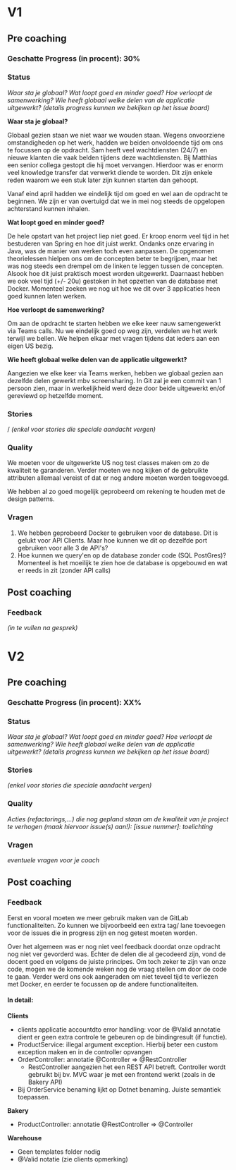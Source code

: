 # V1

## Pre coaching

### Geschatte Progress (in procent): 30%

### Status

_Waar sta je globaal? Wat loopt goed en minder goed? Hoe verloopt de samenwerking? Wie heeft globaal welke delen van de applicatie uitgewerkt? (details progress kunnen we bekijken op het issue board)_

**Waar sta je globaal?**

Globaal gezien staan we niet waar we wouden staan. Wegens onvoorziene omstandigheden op het werk, hadden we beiden onvoldoende tijd om ons te focussen op de opdracht. Sam heeft veel wachtdiensten (24/7) en nieuwe klanten die vaak belden tijdens deze wachtdiensten. Bij Matthias een senior collega gestopt die hij moet vervangen. Hierdoor was er enorm veel knowledge transfer dat verwerkt diende te worden. Dit zijn enkele reden waarom we een stuk later zijn kunnen starten dan gehoopt.

Vanaf eind april hadden we eindelijk tijd om goed en wel aan de opdracht te beginnen. We zijn er van overtuigd dat we in mei nog steeds de opgelopen achterstand kunnen inhalen.

**Wat loopt goed en minder goed?**

De hele opstart van het project liep niet goed. Er kroop enorm veel tijd in het bestuderen van Spring en hoe dit juist werkt. Ondanks onze ervaring in Java, was de manier van werken toch even aanpassen. De opgenomen theorielessen hielpen ons om de concepten beter te begrijpen, maar het was nog steeds een drempel om de linken te leggen tussen de concepten. Alsook hoe dit juist praktisch moest worden uitgewerkt. Daarnaast hebben we ook veel tijd (+/- 20u) gestoken in het opzetten van de database met Docker. Momenteel zoeken we nog uit hoe we dit over 3 applicaties heen goed kunnen laten werken.

**Hoe verloopt de samenwerking?**

Om aan de opdracht te starten hebben we elke keer nauw samengewerkt via Teams calls. Nu we eindelijk goed op weg zijn, verdelen we het werk terwijl we bellen. We helpen elkaar met vragen tijdens dat ieders aan een eigen US bezig.


**Wie heeft globaal welke delen van de applicatie uitgewerkt?**

Aangezien we elke keer via Teams werken, hebben we globaal gezien aan dezelfde delen gewerkt mbv screensharing. In Git zal je een commit van 1 persoon zien, maar in werkelijkheid werd deze door beide uitgewerkt en/of gereviewd op hetzelfde moment.

### Stories
/
_(enkel voor stories die speciale aandacht vergen)_

### Quality
We moeten voor de uitgewerkte US nog test classes maken om zo de kwaliteit te garanderen. Verder moeten we nog kijken of de gebruikte attributen allemaal vereist of dat er nog andere moeten worden toegevoegd. 

We hebben al zo goed mogelijk geprobeerd om rekening te houden met de design patterns.

### Vragen

1) We hebben geprobeerd Docker te gebruiken voor de database. Dit is gelukt voor API Clients. Maar hoe kunnen we dit op dezelfde port gebruiken voor alle 3 de API's?
2) Hoe kunnen we query'en op de database zonder code (SQL PostGres)? Momenteel is het moeilijk te zien hoe de database is opgebouwd en wat er reeds in zit (zonder API calls)


## Post coaching

### Feedback

_(in te vullen na gesprek)_

# V2

## Pre coaching

### Geschatte Progress (in procent): XX%

### Status

_Waar sta je globaal? Wat loopt goed en minder goed? Hoe verloopt de samenwerking? Wie heeft globaal welke delen van de applicatie uitgewerkt? (details progress kunnen we bekijken op het issue board)_

### Stories

_(enkel voor stories die speciale aandacht vergen)_

### Quality

_Acties (refactorings,...) die nog gepland staan om de kwaliteit van je project te verhogen (maak hiervoor issue(s) aan!): [issue nummer]: toelichting_

### Vragen

_eventuele vragen voor je coach_

## Post coaching

### Feedback

Eerst en vooral moeten we meer gebruik maken van de GitLab functionaliteiten. Zo kunnen we bijvoorbeeld een extra tag/ lane toevoegen voor de issues die in progress zijn en nog getest moeten worden.

Over het algemeen was er nog niet veel feedback doordat onze opdracht nog niet ver gevorderd was. Echter de delen die al gecodeerd zijn, vond de docent goed en volgens de juiste principes. Om toch zeker te zijn van onze code, mogen we de komende weken nog de vraag stellen om door de code te gaan. Verder werd ons ook aangeraden om niet teveel tijd te verliezen met Docker, en eerder te focussen op de andere functionaliteiten.

#### In detail:  

**Clients**
- clients applicatie accountdto error handling: voor de @Valid annotatie dient er geen extra controle te gebeuren op de bindingresult (if functie).
- ProductService: illegal argument exception. Hierbij beter een custom exception maken en in de controller opvangen
- OrderController: annotatie @Controller => @RestController
    - RestController aangezien het een REST API betreft. Controller wordt gebruikt bij bv. MVC waar je met een frontend werkt (zoals in de Bakery API)
- Bij OrderService benaming lijkt op Dotnet benaming. Juiste semantiek toepassen. 

**Bakery**
- ProductController: annotatie @RestController => @Controller  

**Warehouse**  
- Geen templates folder nodig
- @Valid notatie (zie clients opmerking)